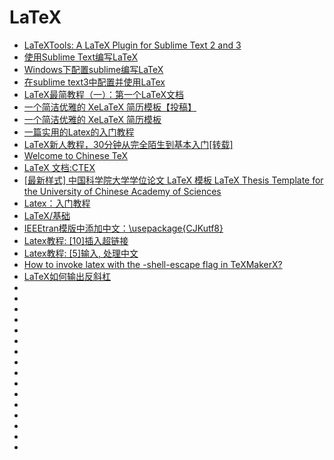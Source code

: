 #  LaTeX

*   [LaTeXTools: A LaTeX Plugin for Sublime Text 2 and 3](https://latextools.readthedocs.io/en/latest/install/)
*   [使用Sublime Text编写LaTeX](http://tonghuashuo.github.io/blog/latex-with-sublime-text.html)
*   [Windows下配置sublime编写LaTeX](https://blog.csdn.net/cdqn10086/article/details/54980846)
*   [在sublime text3中配置并使用LaTex](https://blog.csdn.net/crazy_scott/article/details/79401421)
*   [LaTeX最简教程（一）：第一个LaTeX文档](https://www.cnblogs.com/matrice/p/kiss_latex1.html)
*   [一个简洁优雅的 XeLaTeX 简历模板【投稿】](http://www.latexstudio.net/archives/3956.html?tdsourcetag=s_pctim_aiomsg)
*   [一个简洁优雅的 XeLaTeX 简历模板](https://github.com/billryan/resume/tree/zh_CN)
*   [一篇实用的Latex的入门教程](https://blog.csdn.net/VVBBBBB/article/details/78025359)
*   [LaTeX新人教程，30分钟从完全陌生到基本入门[转载]](http://www.latexstudio.net/archives/9377.html)
*   [Welcome to Chinese TeX](http://www.ctex.org/HomePage)
*   [LaTeX 文档:CTEX](http://www.ctex.org/OnlineDocuments)
*   [[最新样式] 中国科学院大学学位论文 LaTeX 模板 LaTeX Thesis Template for the University of Chinese Academy of Sciences](https://github.com/mohuangrui/ucasthesis)
*   [Latex：入门教程](https://blog.csdn.net/pipisorry/article/details/54571521)
*   [LaTeX/基础](https://zh.wikibooks.org/zh-sg/LaTeX/%E5%9F%BA%E7%A1%80)
*   [IEEEtran模版中添加中文：\usepackage{CJKutf8}](http://www.mamicode.com/info-detail-1093164.html)
*   [Latex教程: [10]插入超链接](https://jingyan.baidu.com/article/4d58d54116c7c69dd4e9c0bd.html)
*   [Latex教程: [5]输入, 处理中文](https://jingyan.baidu.com/article/36d6ed1f76a99e1bce48836f.html)
*   [How to invoke latex with the -shell-escape flag in TeXMakerX?](https://tex.stackexchange.com/questions/99475/how-to-invoke-latex-with-the-shell-escape-flag-in-texmakerx)
*   [LaTeX如何输出反斜杠 ](https://blog.csdn.net/qq_34809033/article/details/80729027)
*   []()
*   []()
*   []()
*   []()
*   []()
*   []()
*   []()
*   []()
*   []()
*   []()
*   []()
*   []()
*   []()
*   []()
*   []()
*   []()
